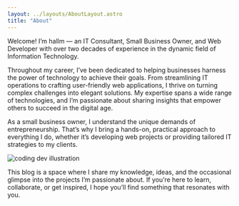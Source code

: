 ```yaml
---
layout: ../layouts/AboutLayout.astro
title: "About"
---
```


Welcome! I’m hallm — an IT Consultant, Small Business Owner, and Web Developer with over two decades of experience in the dynamic field of Information Technology.

Throughout my career, I’ve been dedicated to helping businesses harness the power of technology to achieve their goals. From streamlining IT operations to crafting user-friendly web applications, I thrive on turning complex challenges into elegant solutions. My expertise spans a wide range of technologies, and I’m passionate about sharing insights that empower others to succeed in the digital age.

As a small business owner, I understand the unique demands of entrepreneurship. That’s why I bring a hands-on, practical approach to everything I do, whether it’s developing web projects or providing tailored IT strategies to my clients.

<div>
  <img src="/assets/dev.svg" class="sm:w-1/2 mx-auto" alt="coding dev illustration">
</div>

This blog is a space where I share my knowledge, ideas, and the occasional glimpse into the projects I’m passionate about. If you’re here to learn, collaborate, or get inspired, I hope you’ll find something that resonates with you.